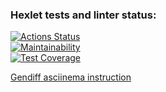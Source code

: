 ### Hexlet tests and linter status:
[![Actions Status](https://github.com/javazee/frontend-project-46/actions/workflows/hexlet-check.yml/badge.svg)](https://github.com/javazee/frontend-project-46/actions) </br>
[![Maintainability](https://api.codeclimate.com/v1/badges/3ec810da538196981072/maintainability)](https://codeclimate.com/github/javazee/frontend-project-46/maintainability) </br>
[![Test Coverage](https://api.codeclimate.com/v1/badges/3ec810da538196981072/test_coverage)](https://codeclimate.com/github/javazee/frontend-project-46/test_coverage) </br>

[Gendiff asciinema instruction](https://asciinema.org/a/Sf3tMsr37tFHO2u1NStwKXNkJ)
